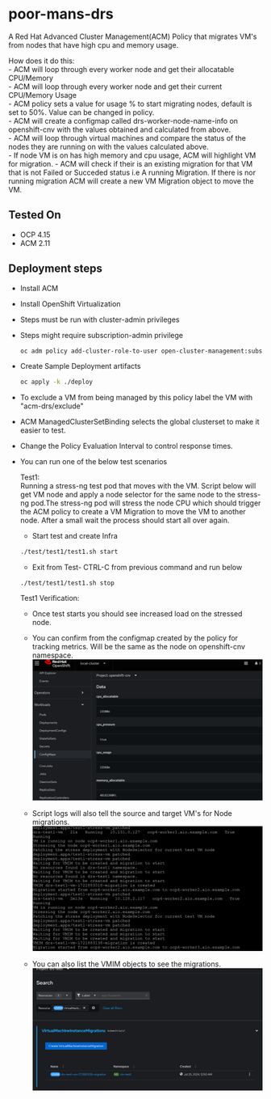 # poor-mans-drs
A Red Hat Advanced Cluster Management(ACM) Policy that migrates VM's from nodes that have high cpu and memory usage.

How does it do this:  
    - ACM will loop through every worker node and get their allocatable CPU/Memory  
    - ACM will loop through every worker node and get their current CPU/Memory Usage  
    - ACM policy sets a value for usage % to start migrating nodes, default is set to 50%. Value can be changed in policy.  
    - ACM will create a configmap called drs-worker-node-name-info on openshift-cnv with the values obtained and calculated from above.  
    - ACM will loop through virtual machines and compare the status of the nodes they are running on with the values calculated above.  
    - If node VM is on has high memory and cpu usage, ACM will highlight VM for migration.
    - ACM will check if their is an existing migration for that VM that is not Failed or Succeded status i.e A running Migration. If there is nor running migration ACM will create a new VM Migration object to move the VM.  

## Tested On 
- OCP 4.15
- ACM 2.11

## Deployment steps
- Install ACM
- Install OpenShift Virtualization
- Steps must be run with cluster-admin privileges

- Steps might require subscription-admin privilege  

    ```bash
    oc adm policy add-cluster-role-to-user open-cluster-management:subscription-admin $(oc whoami)
    ```

- Create Sample Deployment artifacts
    ```bash
    oc apply -k ./deploy
    ```

- To exclude a VM from being managed by this policy label the VM with "acm-drs/exclude"

- ACM ManagedClusterSetBinding selects the global clusterset to make it easier to test.

- Change the Policy Evaluation Interval to control response times.

- You can run one of the below test scenarios  

   
    Test1:  
     Running a stress-ng test pod that moves with the VM. Script below will get VM node and apply a node selector for the same node to the stress-ng pod.The stress-ng pod will stress the node CPU which should trigger the ACM policy to create a VM Migration to move the VM to another node. After a small wait the process should start all over again.

    - Start test and create Infra
    ```bash
    ./test/test1/test1.sh start
    ```

    - Exit from Test- CTRL-C from previous command and run below

    ```
    ./test/test1/test1.sh stop
    ```

    Test1 Verification:
    - Once test starts you should see increased load on the stressed node.
    
    - You can confirm from the configmap created by the policy for tracking metrics. Will be the same as the node on openshift-cnv namespace.
    ![Node-metrics-configmap](./images/node-metrics-configmap.png)

    - Script logs will also tell the source and target VM's for Node migrations.
    ![Script Logs](./images/script-logs.png)

    - You can also list the VMIM objects to see the migrations.
    ![VMIM Objects](./images/vmim.png)



    